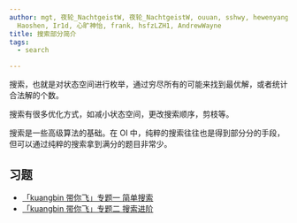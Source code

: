 ```yaml
---
author: mgt, 夜轮_NachtgeistW, 夜轮_NachtgeistW, ouuan, sshwy, hewenyang, FFjet,
  Haoshen, Ir1d, 心旷神怡, frank, hsfzLZH1, AndrewWayne
title: 搜索部分简介
tags:
  - search

---
```


搜索，也就是对状态空间进行枚举，通过穷尽所有的可能来找到最优解，或者统计合法解的个数。

搜索有很多优化方式，如减小状态空间，更改搜索顺序，剪枝等。

搜索是一些高级算法的基础。在 OI 中，纯粹的搜索往往也是得到部分分的手段，但可以通过纯粹的搜索拿到满分的题目非常少。

## 习题

*   [「kuangbin 带你飞」专题一 简单搜索](https://vjudge.net/contest/65959)
*   [「kuangbin 带你飞」专题二 搜索进阶](https://vjudge.net/contest/65997)
